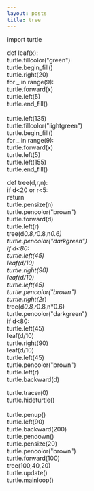 ```yaml
---
layout: posts
title: tree 
---
```



import turtle <br>

def leaf(x): <br>
    turtle.fillcolor("green") <br>
    turtle.begin_fill() <br>
    turtle.right(20) <br>
    for _ in range(9): <br>
        turtle.forward(x) <br>
        turtle.left(5) <br>
    turtle.end_fill() <br>    
    turtle.left(135) <br>
    turtle.fillcolor("lightgreen") <br>
    turtle.begin_fill() <br>
    for _ in range(9): <br>
        turtle.forward(x) <br>
        turtle.left(5) <br>
    turtle.left(155) <br>
    turtle.end_fill() <br>

def tree(d,r,n): <br>
    if d<20 or r<5: <br>
        return <br>
    turtle.pensize(n) <br>
    turtle.pencolor("brown") <br>
    turtle.forward(d) <br>
    turtle.left(r) <br>
    tree(d*0.8,r*0.8,n*0.6) <br>
    turtle.pencolor("darkgreen") <br>
    if d<80: <br>
        turtle.left(45) <br>
        leaf(d/10) <br>
        turtle.right(90) <br>
        leaf(d/10) <br>
        turtle.left(45) <br>
    turtle.pencolor("brown") <br>
    turtle.right(2*r) <br>
    tree(d*0.8,r*0.8,n*0.6) <br>
    turtle.pencolor("darkgreen") <br>
    if d<80: <br>
        turtle.left(45) <br>
        leaf(d/10) <br>
        turtle.right(90) <br>
        leaf(d/10) <br>
        turtle.left(45) <br>
    turtle.pencolor("brown") <br>
    turtle.left(r) <br>
    turtle.backward(d) <br>
    
   
turtle.tracer(0) <br>
turtle.hideturtle() <br>  
turtle.penup() <br>
turtle.left(90) <br> 
turtle.backward(200) <br>
turtle.pendown() <br>
turtle.pensize(20) <br>
turtle.pencolor("brown") <br>
turtle.forward(100) <br>
tree(100,40,20) <br>
turtle.update() <br>
turtle.mainloop() <br>
